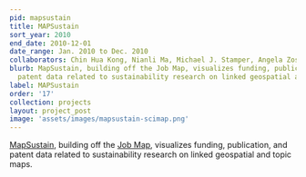 ```yaml
---
pid: mapsustain
title: MAPSustain
sort_year: 2010
end_date: 2010-12-01
date_range: Jan. 2010 to Dec. 2010
collaborators: Chin Hua Kong, Nianli Ma, Michael J. Stamper, Angela Zoss, Katy Börner
blurb: MapSustain, building off the Job Map, visualizes funding, publication, and
  patent data related to sustainability research on linked geospatial and topic maps.
label: MAPSustain
order: '17'
collection: projects
layout: project_post
image: 'assets/images/mapsustain-scimap.png'
---
```

[MapSustain](http://mapsustain.cns.iu.edu/geovis.html), building off the [Job Map](../job-mapping/), visualizes funding, publication, and
patent data related to sustainability research on linked geospatial and topic maps.